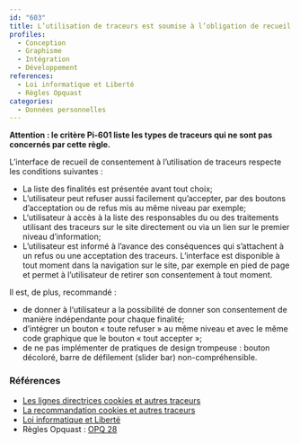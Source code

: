 ```yaml
---
id: "603"
title: L’utilisation de traceurs est soumise à l’obligation de recueil du consentement
profiles:
  - Conception
  - Graphisme
  - Intégration
  - Développement
references:
  - Loi informatique et Liberté
  - Règles Opquast
categories:
  - Données personnelles
---
```


**Attention : le critère Pi-601 liste les types de traceurs qui ne sont pas concernés par cette règle.**

L’interface de recueil de consentement à l’utilisation de traceurs respecte les conditions suivantes :
* La liste des finalités est présentée avant tout choix;
* L’utilisateur peut refuser aussi facilement qu’accepter, par des boutons d’acceptation ou de refus mis au même niveau par exemple;
* L‘utilisateur à accès à la liste des responsables du ou des traitements utilisant des traceurs sur le site directement ou via un lien sur le premier niveau d’information;
* L’utilisateur est informé à l’avance des conséquences qui s’attachent à un refus ou une acceptation des traceurs. L’interface est disponible à tout moment dans la navigation sur le site, par exemple en pied de page et permet à l’utilisateur de retirer son consentement à tout moment.

Il est, de plus, recommandé :
* de donner à l‘utilisateur a la possibilité de donner son consentement de manière indépendante pour chaque finalité;
* d’intégrer un bouton « toute refuser » au même niveau et avec le même code graphique que le bouton « tout accepter »;
* de ne pas implémenter de pratiques de design trompeuse : bouton décoloré, barre de défilement (slider bar) non-compréhensible.

### Références

*   [Les lignes directrices cookies et autres traceurs](https://circulaire.legifrance.gouv.fr/jorf/id/JORFTEXT000042388179)
*   [La recommandation cookies et autres traceurs](https://circulaire.legifrance.gouv.fr/jorf/id/JORFTEXT000042388197)
*   [Loi informatique et Liberté](https://www.legifrance.gouv.fr/loda/id/JORFTEXT000000886460)
*   Règles Opquast : [OPQ 28](https://checklists.opquast.com/fr/assurance-qualite-web/lobjectif-des-cookies-et-les-limitations-inherentes-a-leur-refus-sont-expliques)
